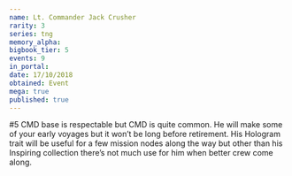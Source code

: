 ```yaml
---
name: Lt. Commander Jack Crusher
rarity: 3
series: tng
memory_alpha:
bigbook_tier: 5
events: 9
in_portal:
date: 17/10/2018
obtained: Event
mega: true
published: true
---
```


#5 CMD base is respectable but CMD is quite common. He will make some of your early voyages but it won’t be long before retirement. His Hologram trait will be useful for a few mission nodes along the way but other than his Inspiring collection there’s not much use for him when better crew come along.
